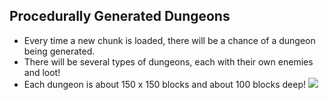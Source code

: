 ## Procedurally Generated Dungeons
- Every time a new chunk is loaded, there will be a chance of a dungeon being generated.
- There will be several types of dungeons, each with their own enemies and loot!
- Each dungeon is about 150 x 150 blocks and about 100 blocks deep!
![](https://crawl-survival.com/assets/dungeon.png)